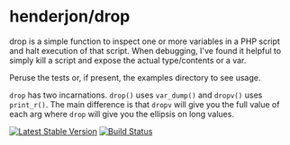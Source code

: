 # henderjon/drop

drop is a simple function to inspect one or more variables in a PHP script
and halt execution of that script. When debugging, I've found it helpful to
simply kill a script and expose the actual type/contents or a var.

Peruse the tests or, if present, the examples directory to see usage.

`drop` has two incarnations. `drop()` uses `var_dump()` and `dropv()` uses
`print_r()`. The main difference is that `dropv` will give you the full value of
each arg where `drop` will give you the ellipsis on long values.

[![Latest Stable Version](https://poser.pugx.org/henderjon/drop/v/stable.svg)](https://packagist.org/packages/henderjon/drop)
[![Build Status](https://travis-ci.org/henderjon/drop.svg?branch=master)](https://travis-ci.org/henderjon/drop)





